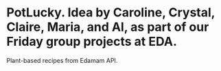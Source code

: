 # PotLucky. Idea by Caroline, Crystal, Claire, Maria, and Al, as part of our Friday group projects at EDA.
Plant-based recipes from Edamam API.
